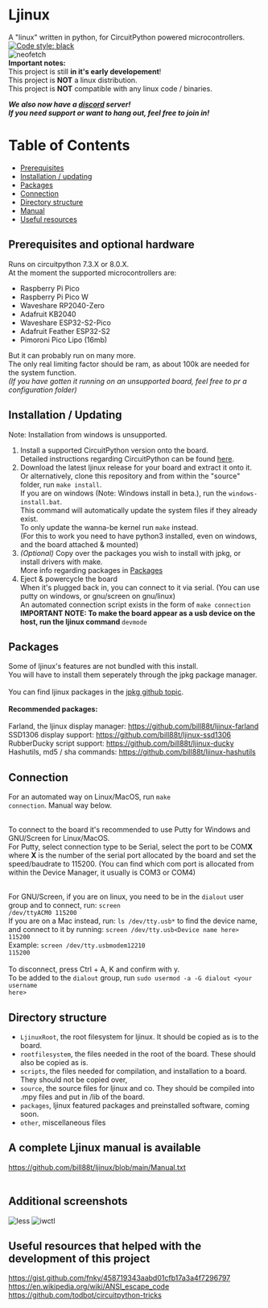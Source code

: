 # Ljinux 
A "linux" written in python, for CircuitPython powered microcontrollers.  <a href="https://github.com/psf/black"><img alt="Code style: black" src="https://img.shields.io/badge/code%20style-black-000000.svg"></a><br />
![neofetch](https://github.com/bill88t/ljinux/blob/main/other/screenshots/cneofetch.png)<br />
<b>Important notes:</b><br />
This project is still <b>in it's early developement</b>!<br />
This project is <b>NOT</b> a linux distribution.<br />
This project is <b>NOT</b> compatible with any linux code / binaries.<br />

<b><i>We also now have a [discord](https://discord.gg/V8AejwGpCv) server!<br />
If you need support or want to hang out, feel free to join in!</i></b><br />

Table of Contents
=================
* [Prerequisites](#prerequisites-and-optional-hardware)
* [Installation / updating](#installation--updating)
* [Packages](#packages)
* [Connection](#connection)
* [Directory structure](#directory-structure)
* [Manual](#a-complete-ljinux-manual-is-available)
* [Useful resources](#useful-resources-that-helped-with-the-development-of-this-project)

## Prerequisites and optional hardware

Runs on circuitpython 7.3.X or 8.0.X.<br />
At the moment the supported microcontrollers are:<br />

 - Raspberry Pi Pico<br />
 - Raspberry Pi Pico W <br />
 - Waveshare RP2040-Zero <br />
 - Adafruit KB2040 <br />
 - Waveshare ESP32-S2-Pico <br />
 - Adafruit Feather ESP32-S2 <br />
 - Pimoroni Pico Lipo (16mb) <br />

But it can probably run on many more.<br />
The only real limiting factor should be ram, as about 100k are needed for the system function.<br />
<i>(If you have gotten it running on an unsupported board, feel free to pr a configuration folder)</i><br />

## Installation / Updating

Note: Installation from windows is unsupported.<br />

1) Install a supported CircuitPython version onto the board.<br />
    Detailed instructions regarding CircuitPython can be found [here](https://learn.adafruit.com/welcome-to-circuitpython).<br />
2) Download the latest ljinux release for your board and extract it onto it.<br />
    Or alternatively, clone this repository and from within the "source" folder, run <code>make install</code>.<br />
    If you are on windows (Note: Windows install in beta.), run the <code>windows-install.bat</code>.<br />
    This command will automatically update the system files if they already exist.<br />
    To only update the wanna-be kernel run <code>make</code> instead.<br />
    (For this to work you need to have python3 installed, even on windows, and the board attached & mounted)<br />
3) *(Optional)* Copy over the packages you wish to install with jpkg, or install drivers with make.<br />
    More info regarding packages in [Packages](#packages)
4) Eject & powercycle the board<br />
    When it's plugged back in, you can connect to it via serial. (You can use putty on windows, or gnu/screen on gnu/linux)<br />
    An automated connection script exists in the form of <code>make connection</code><br />
<b>IMPORTANT NOTE: To make the board appear as a usb device on the host, run the ljinux command </b><code>devmode</code><br />

## Packages
Some of ljinux's features are not bundled with this install.<br />
You will have to install them seperately through the jpkg package manager.<br />
<br />
You can find ljinux packages in the [jpkg github topic](https://github.com/topics/jpkg).<br />
<br />
<b>Recommended packages:</b><br />
<br />
Farland, the ljinux display manager: https://github.com/bill88t/ljinux-farland <br />
SSD1306 display support: https://github.com/bill88t/ljinux-ssd1306 <br />
RubberDucky script support: https://github.com/bill88t/ljinux-ducky <br />
Hashutils, md5 / sha commands: https://github.com/bill88t/ljinux-hashutils <br />

## Connection
For an automated way on Linux/MacOS, run <code>make connection</code>. Manual way below.<br /><br />

To connect to the board it's recommended to use Putty for Windows and GNU/Screen for Linux/MacOS.<br />
For Putty, select connection type to be Serial, select the port to be COM<b>X</b> where <b>X</b> is the number of the serial port allocated by the board and set the speed/baudrate to 115200. (You can find which com port is allocated from within the Device Manager, it usually is COM3 or COM4)<br /><br />

For GNU/Screen, if you are on linux, you need to be in the <code>dialout</code> user group and to connect, run: <code>screen /dev/ttyACM0 115200</code><br />If you are on a Mac instead, run: <code>ls /dev/tty.usb*</code> to find the device name, and connect to it by running: <code>screen /dev/tty.usb\<Device name here\> 115200</code><br />
Example: <code>screen /dev/tty.usbmodem12210 115200</code><br /><br />
To disconnect, press Ctrl + A, K and confirm with y.<br />
To be added to the <code>dialout</code> group, run <code>sudo usermod -a -G dialout \<your username here\></code><br />
 
## Directory structure

<ul>
<li><code>LjinuxRoot</code>, the root filesystem for ljinux. It should be copied as is to the board.</li>
<li><code>rootfilesystem</code>, the files needed in the root of the board. These should also be copied as is.</li>
<li><code>scripts</code>, the files needed for compilation, and installation to a board. They should not be copied over,</li>
<li><code>source</code>, the source files for ljinux and co. They should be compiled into .mpy files and put in /lib of the board.</li>
<li><code>packages</code>, ljinux featured packages and preinstalled software, coming soon.</li>
<li><code>other</code>, miscellaneous files</li>
</ul>

## A complete Ljinux manual is available

 https://github.com/bill88t/ljinux/blob/main/Manual.txt<br />
 <br />

## Additional screenshots
![less](https://github.com/bill88t/ljinux/blob/main/other/screenshots/less.png)
![iwctl](https://github.com/bill88t/ljinux/blob/main/other/screenshots/iwctl.png)

## Useful resources that helped with the development of this project
 https://gist.github.com/fnky/458719343aabd01cfb17a3a4f7296797<br />
 https://en.wikipedia.org/wiki/ANSI_escape_code<br />
 https://github.com/todbot/circuitpython-tricks<br />
